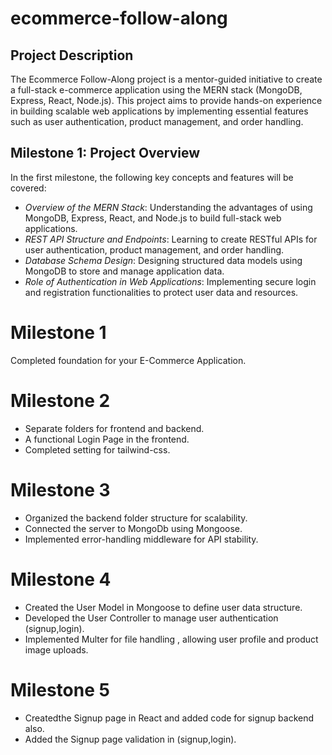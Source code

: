 # ecommerce-follow-along

## Project Description
The Ecommerce Follow-Along project is a mentor-guided initiative to create a full-stack e-commerce application using the MERN stack (MongoDB, Express, React, Node.js). This project aims to provide hands-on experience in building scalable web applications by implementing essential features such as user authentication, product management, and order handling.

## Milestone 1: Project Overview
In the first milestone, the following key concepts and features will be covered:

- *Overview of the MERN Stack*: Understanding the advantages of using MongoDB, Express, React, and Node.js to build full-stack web applications.
- *REST API Structure and Endpoints*: Learning to create RESTful APIs for user authentication, product management, and order handling.
- *Database Schema Design*: Designing structured data models using MongoDB to store and manage application data.
- *Role of Authentication in Web Applications*: Implementing secure login and registration functionalities to protect user data and resources.

# Milestone 1

Completed foundation for your E-Commerce Application.


# Milestone 2

* Separate folders for frontend and backend.
* A functional Login Page in the frontend.
* Completed setting for tailwind-css.

# Milestone 3

* Organized the backend folder structure for scalability.
* Connected the server to MongoDb using Mongoose.
* Implemented error-handling middleware for API stability.

# Milestone 4

* Created the User Model in Mongoose to define user data structure.
* Developed the User Controller to manage user authentication (signup,login).
* Implemented Multer for file handling , allowing user profile and product image uploads.

# Milestone 5

* Createdthe Signup page in React and added code for signup backend also.
* Added the Signup page validation in (signup,login).